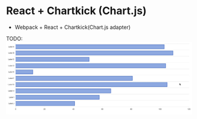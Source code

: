 # React + Chartkick (Chart.js)

* Webpack + React + Chartkick(Chart.js adapter)

TODO: [![Showcase](/screenshot/showcase.gif)](/screenshot/showcase.gif)
